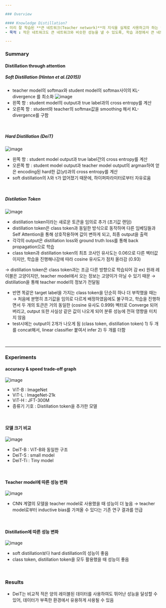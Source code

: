 ```yaml
---

### Overview

#### Knowledge Distillation?
- 미리 잘 학습된 **큰 네트워크(Teacher network)**의 지식을 실제로 사용하고자 하는 **작은 네트워크(Student network)**에게 전달하는 것
- 목적 : 작은 네트워크도 큰 네트워크와 비슷한 성능을 낼 수 있도록, 학습 과정에서 큰 네트워크의 지식을 작은 네트워크에게 전달하여 작은 네트워크의 성능을 높이겠다

---
```


### Summary

#### Distillation through attention
##### Soft Distillation (Hinton et al.(2015))
- teacher model의 softmax와 student model의 softmax사이의 KL-divergence 를 최소화 
![image](https://github.com/Juxhee/Papers/assets/60679596/7480c28c-fef4-40f1-99c1-f9ba780524e5)
- 왼쪽 항 : student model의 output과 true label과의 cross entropy를 계산
- 오른쪽 항 : student와 teacher의 softmax값을 smoothing 해서 KL-divergence를 구함
  
<br>

##### Hard Distillation (DeiT)
![image](https://github.com/Juxhee/Papers/assets/60679596/f979501d-26db-4414-bf83-07c614eb9a96)

- 왼쪽 항 : student model output과 true label간의 cross entropy를 계산
- 오른쪽 항 : student model output과 teacher model output의 argmax하여 얻은 encoding된 hard한 값(yt)과의 cross entropy를 계산
- soft distillation의 λ와 τ가 없어졌기 때문에, 하이퍼파라미터로부터 자유로움

<br>

##### Distilation Token

![image](https://github.com/Juxhee/Papers/assets/60679596/50485195-c74a-458d-9f55-cbcdb7d09a5d)

- distillation token이라는 새로운 토큰을 임의로 추가 (초기값 랜덤)
- distillation token은 class token과 동일한 방식으로 동작하며 다른 임베딩들과 Self Attention을 통해 상호작용하며 값이 변하게 되고, 최종 output을 출력
- 각각의 output은 distillation loss와 ground truth loss를 통해 back propagation으로 학습
- class token과 distillation token의 최초 코사인 유사도는 0.06으로 다른 벡터값이지만, 학습을 진행해나감에 따라 cosine 유사도가 점차 올라감 (0.93)

→ distillation token은 class token과는 조금 다른 방향으로 학습되어 감
    ex) 원래 레이블은 고양이지만, teacher model에서 오는 정보는 고양이가 아닐 수 있기 때문
→ distillation을 통해 teacher model의 정보가 전달됨
- 반면 똑같은 target label을 가지는 class token을 단순히 하나 더 부착했을 때는
→ 처음에 분명히 초기값을 임의로 다르게 배정하였음에도 불구하고, 학습을 진행하면서 두 개의 토큰은 거의 동일한 (cosine 유사도 0.999) 벡터로 Converge 되어 버리고, output 또한 사실상 같은 값이 나오게 되어 분류 성능에 전혀 영향을 미치지 않음
- test시에는 output이 2개가 나오게 됨 (class token, distillation token)
      1)  두 개를 concat해서, linear classifier 붙여서 infer
      2)  두 개를 더함

<br>

---

### Experiments

#### accuracy & speed trade-off graph

![image](https://github.com/Juxhee/Papers/assets/60679596/3f2faf29-1d4b-414c-8f25-91577c64832e)

- ViT-B : ImageNet
- ViT-L : ImageNet-21k
- ViT-H : JFT-300M
- 증류기 기호 : Distillation token을 추가한 모델

<br>

#### 모델 크기 비교 
![image](https://github.com/Juxhee/Papers/assets/60679596/096a8916-d97f-493f-ae9b-a248d52c5fbc)

- DeiT-B : ViT-B와 동일한 구조
- DeiT-S : small model
- DeiT-Ti : Tiny model

<br>

#### Teacher model에 따른 성능 변화

![image](https://github.com/Juxhee/Papers/assets/60679596/9dbfabcb-b294-437d-a780-aaa63137dfa8)
- CNN 계열의 모델을 teacher model로 사용했을 때 성능이 더 높음
      → teacher model로부터 inductive bias를 가져올 수 있다는 기존 연구 결과를 언급

<br>

#### Distillation에 따른 성능 변화

![image](https://github.com/Juxhee/Papers/assets/60679596/f8fd691e-12fe-4667-83fe-c010dc9f6e26)

- soft distillation보다 hard distillation의 성능이 좋음
- class token, distillation token을 모두 활용했을 때 성능이 좋음

<br>

### Results 
- DeiT는 비교적 적은 양의 레이블된 데이터를 사용하여도 뛰어난 성능을 달성할 수 있어, 데이터가 부족한 환경에서 유용하게 사용될 수 있음
